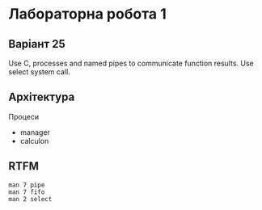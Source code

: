 # Лабораторна робота 1

## Варіант 25

Use C, processes and named pipes to communicate function results. Use select system call.

## Архітектура

Процеси

* manager
* calculon

## RTFM

````
man 7 pipe
man 7 fifo
man 2 select
````
